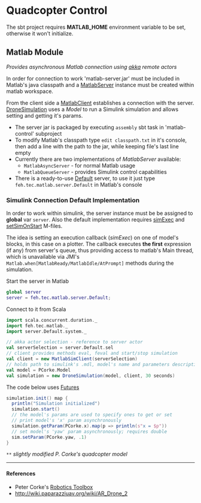Quadcopter Control
========================

The sbt project requires **MATLAB_HOME** environment variable to be set, otherwise it won't initialize.

## Matlab Module
_Provides asynchronous Matlab connection using [akka](http://akka.io) remote actors_

In order for connection to work 'matlab-server.jar' must be included in Matlab's java classpath
and a [MatlabServer][src MatlabServer] instance must be created within matlab workspace.

From the client side a [MatlabClient][src MatlabClient] establishes a connection with the server.
[DroneSimulation][src DroneSimulation] uses a _Model_ to run a Simulink simulation and allows setting and getting it's params.

* The server jar is packaged by executing `assembly` sbt task in 'matlab-control' subproject
* To modify Matlab's classpath type `edit classpath.txt` in it's console, then add a line with the path to the jar, while keeping file's last line empty
* Currently there are two implementations of _MatlabServer_ available:
    * `MatlabAsyncServer` - for normal Matlab usage
    * `MatlabQueueServer` - provides Simulink control capabilities
* There is a ready-to-use [Default][src Default] server, to use it just type
    `feh.tec.matlab.server.Default` in Matlab's console

### Simulink Connection Default Implementation

In order to work within simulink, the server instance must be be assigned to **global** var `server`.
Also the default implementation requires [simExec][src simExec] and [setSimOnStart][src setSimOnStart] M-files.

The idea is setting an execution callback (_simExec_) on one of model's blocks, in this case on a plotter.
The callback executes **the first** expression (if any) from server's queue, thus providing access to
matlab's Main thread, which is unavailable via JMI's `Matlab.when[MatlabReady/MatlabIdle/AtPrompt]` methods during the simulation.


Start the server in Matlab

```matlab
global server
server = feh.tec.matlab.server.Default;
```

Connect to it from Scala

```scala
import scala.concurrent.duration._
import feh.tec.matlab._
import server.Default.system._
```

```scala
// akka actor selection - reference to server actor
val serverSelection = server.Default.sel 
// client provides methods eval, feval and start/stop simulation
val client = new MatlabSimClient(serverSelection) 
// holds path to simulink's .mdl, model's name and parameters descriptions **
val model = PCorke.Model 
val simulation = new DroneSimulation(model, client, 30 seconds)
```

The code below uses [Futures][doc Futures]

```scala
simulation.init() map {
  println("Simulation initialized")
  simulation.start()
  // the model's params are used to specify ones to get or set
  // print model's 'x' param asynchronously
  simulation.getParam(PCorke.x).map(p => println(s"x = $p")) 
  // set model's 'yaw' param asynchronously; requires double
  sim.setParam(PCorke.yaw, .1) 
}
```

`**` _slightly modified P. Corke's quadcopter model_

------------------
#### References

* Peter Corke's [Robotics Toolbox](http://petercorke.com/Robotics_Toolbox.html)
* http://wiki.paparazziuav.org/wiki/AR_Drone_2




[src MatlabServer]: https://github.com/fehu/drone-control/blob/master/matlab/src/main/scala/feh/tec/matlab/server/MatlabServer.scala
[src MatlabClient]: `https://github.com/fehu/drone-control/blob/master/matlab/src/main/scala/feh/tec/matlab/MatlabClient.scala
[src DroneSimulation]: https://github.com/fehu/drone-control/blob/master/matlab/src/main/scala/feh/tec/matlab/DroneSimulation.scala
[src Default]: https://github.com/fehu/drone-control/blob/master/matlab/src/main/scala/feh/tec/matlab/server/ServerDefaults.scala
[src simExec]: https://github.com/fehu/drone-control/blob/master/matlab/simExec.m
[src setSimOnStart]: https://github.com/fehu/drone-control/blob/master/matlab/setSimOnStart.m

[doc Futures]: http://docs.scala-lang.org/overviews/core/futures.html
